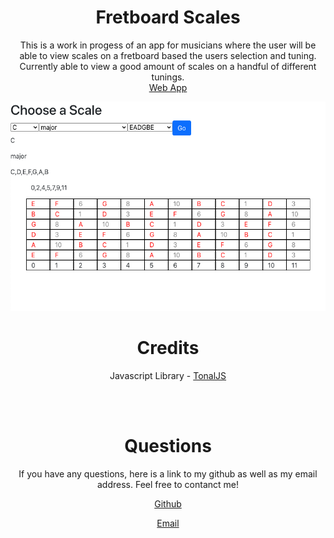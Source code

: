 
<div align=center>
    <h1>Fretboard Scales</h1>
 
This is a work in progess of an app for musicians where the user will be able to
view scales on a fretboard based the users selection and tuning. Currently able to view a good amount of scales on a
handful of different tunings.
<br />
[Web App](https://andysanchez726.github.io/fretboard-scale-app/)
</div>


![screenshot](./fretboard-scale-app/src/assets/images/screenshot.png)

<div align=center>
    <h1>Credits</h1>

Javascript Library - [TonalJS](https://github.com/tonaljs/tonal)
  
</div>
<br />
<br />

<div align=center>
    <h1>Questions</h1>

If you have any questions, here is a link to my github as well as my email address. Feel free to contanct me!

[Github](github.com/andysanchez726 "My Github")

[Email](andysanchez726@gmail.com "My Email")
  
</div>